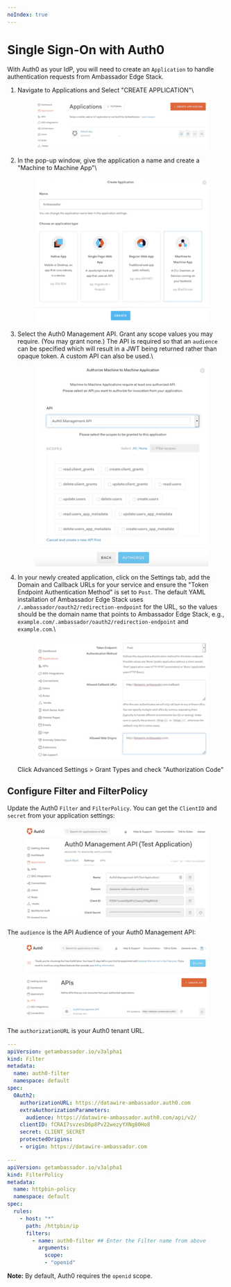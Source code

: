 ```yaml
---
noIndex: true
---
```


# Single Sign-On with Auth0

With Auth0 as your IdP, you will need to create an `Application` to handle authentication requests from Ambassador Edge Stack.

1.  Navigate to Applications and Select "CREATE APPLICATION"\


    <figure><img src="../../.gitbook/assets/00 aes 9.png" alt=""><figcaption></figcaption></figure>
2.  In the pop-up window, give the application a name and create a "Machine to Machine App"\


    <figure><img src="../../.gitbook/assets/00 aes 10.png" alt=""><figcaption></figcaption></figure>
3.  Select the Auth0 Management API. Grant any scope values you may require. (You may grant none.) The API is required so that an `audience` can be specified which will result in a JWT being returned rather than opaque token. A custom API can also be used.\


    <figure><img src="../../.gitbook/assets/00 aes 11.png" alt=""><figcaption></figcaption></figure>
4.  In your newly created application, click on the Settings tab, add the Domain and Callback URLs for your service and ensure the "Token Endpoint Authentication Method" is set to `Post`. The default YAML installation of Ambassador Edge Stack uses `/.ambassador/oauth2/redirection-endpoint` for the URL, so the values should be the domain name that points to Ambassador Edge Stack, e.g., `example.com/.ambassador/oauth2/redirection-endpoint` and `example.com`.\


    <figure><img src="../../.gitbook/assets/00 aes 12.png" alt=""><figcaption></figcaption></figure>

    Click Advanced Settings > Grant Types and check "Authorization Code"

## Configure Filter and FilterPolicy

Update the Auth0 `Filter` and `FilterPolicy`. You can get the `ClientID` and `secret` from your application settings:

<figure><img src="../../.gitbook/assets/00 aes 13.png" alt=""><figcaption></figcaption></figure>

The `audience` is the API Audience of your Auth0 Management API:

<figure><img src="../../.gitbook/assets/00 aes 14.png" alt=""><figcaption></figcaption></figure>

The `authorizationURL` is your Auth0 tenant URL.

```yaml
---
apiVersion: getambassador.io/v3alpha1
kind: Filter
metadata:
  name: auth0-filter
  namespace: default
spec:
  OAuth2:
    authorizationURL: https://datawire-ambassador.auth0.com
    extraAuthorizationParameters:
      audience: https://datawire-ambassador.auth0.com/api/v2/
    clientID: fCRAI7svzesD6p8Pv22wezyYXNg80Ho8
    secret: CLIENT_SECRET
    protectedOrigins:
    - origin: https://datawire-ambassador.com
```

```yaml
---
apiVersion: getambassador.io/v3alpha1
kind: FilterPolicy
metadata:
  name: httpbin-policy
  namespace: default
spec:
  rules:
    - host: "*"
      path: /httpbin/ip
      filters:
        - name: auth0-filter ## Enter the Filter name from above
          arguments:
            scope:
            - "openid"
```

**Note:** By default, Auth0 requires the `openid` scope.
